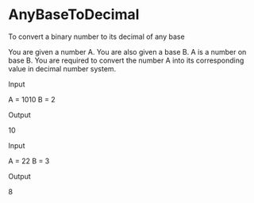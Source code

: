 # AnyBaseToDecimal
To convert a binary number to its decimal of any base

You are given a number A. You are also given a base B. A is a number on base B.
You are required to convert the number A into its corresponding value in decimal number system.


Input

A = 1010
B = 2

Output

10

Input

A = 22 
B = 3

Output

8
